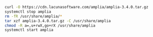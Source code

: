 ﻿```sh
curl -O https://cdn.lacunasoftware.com/amplia/amplia-3.4.0.tar.gz
systemctl stop amplia
rm -fR /usr/share/amplia/*
tar xzf amplia-3.4.0.tar.gz -C /usr/share/amplia
chmod -R a=,u+rwX,go+rX /usr/share/amplia
systemctl start amplia
```
